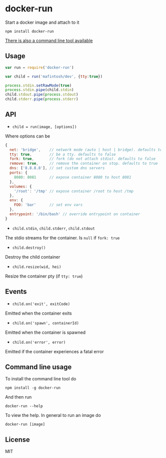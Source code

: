 # docker-run

Start a docker image and attach to it

```
npm install docker-run
```

[There is also a command line tool available](https://github.com/mafintosh/docker-run#command-line-usage)

## Usage

``` js
var run = require('docker-run')

var child = run('mafintosh/dev', {tty:true})

process.stdin.setRawMode(true)
process.stdin.pipe(child.stdin)
child.stdout.pipe(process.stdout)
child.stderr.pipe(process.stderr)
```

## API

* `child = run(image, [options])`

Where options can be

``` js
{
  net: 'bridge',    // network mode (auto | host | bridge). defaults to bridge
  tty: true,        // be a tty. defaults to false
  fork: true,       // fork (do not attach stdio). defaults to false
  remove: true,     // remove the container on stop. defaults to true
  dns: ['8.8.8.8'], // set custom dns servers
  ports: {
    8080: 8081      // expose container 8080 to host 8081
  },
  volumes: {
    '/root': '/tmp' // expose container /root to host /tmp
  },
  env: {
    FOO: 'bar'      // set env vars
  },
  entrypoint: '/bin/bash' // override entrypoint on container
}
```

* `child.stdin`, `child.stderr`, `child.stdout`

The stdio streams for the container. Is `null` if `fork: true`

* `child.destroy()`

Destroy the child container

* `child.resize(wid, hei)`

Resize the container pty (if `tty: true`)

## Events

* `child.on('exit', exitCode)`

Emitted when the container exits

* `child.on('spawn', containerId)`

Emitted when the container is spawned

* `child.on('error', error)`

Emitted if the container experiences a fatal error

## Command line usage

To install the command line tool do

```
npm install -g docker-run
```

And then run

```
docker-run --help
```

To view the help. In general to run an image do

```
docker-run [image]
```

## License

MIT